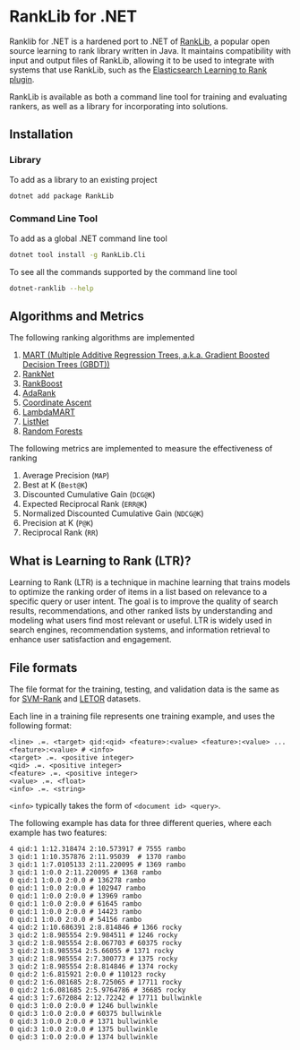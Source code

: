 # RankLib for .NET

Ranklib for .NET is a hardened port to .NET of [RankLib](https://sourceforge.net/p/lemur/wiki/RankLib/),
a popular open source learning to rank library written in Java. It maintains compatibility with input and output
files of RankLib, allowing it to be used to integrate with systems that use RankLib, such as the
[Elasticsearch Learning to Rank plugin](http://github.com/o19s/elasticsearch-learning-to-rank).

RankLib is available as both a command line tool for training and evaluating rankers, as well as a library for
incorporating into solutions.

## Installation

### Library

To add as a library to an existing project

```sh
dotnet add package RankLib
```

### Command Line Tool

To add as a global .NET command line tool

```sh
dotnet tool install -g RankLib.Cli
```

To see all the commands supported by the command line tool

```sh
dotnet-ranklib --help
```

## Algorithms and Metrics

The following ranking algorithms are implemented

1. [MART (Multiple Additive Regression Trees, a.k.a. Gradient Boosted Decision Trees (GBDT))](https://jerryfriedman.su.domains/ftp/trebst.pdf)
2. [RankNet](https://icml.cc/Conferences/2005/proceedings/papers/012_LearningToRank_BurgesEtAl.pdf)
3. [RankBoost](https://www.jmlr.org/papers/volume4/freund03a/freund03a.pdf)
4. [AdaRank](https://dl.acm.org/doi/10.1145/1277741.1277809)
5. [Coordinate Ascent](https://link.springer.com/content/pdf/10.1007/s10791-006-9019-z.pdf)
6. [LambdaMART](https://www.microsoft.com/en-us/research/wp-content/uploads/2016/02/LambdaMART_Final.pdf)
7. [ListNet](https://dl.acm.org/doi/10.1145/1273496.1273513)
8. [Random Forests](https://www.stat.berkeley.edu/~breiman/randomforest2001.pdf)

The following metrics are implemented to measure the effectiveness of ranking

1. Average Precision (`MAP`)
2. Best at K (`Best@K`)
3. Discounted Cumulative Gain (`DCG@K`)
4. Expected Reciprocal Rank (`ERR@K`)
5. Normalized Discounted Cumulative Gain (`NDCG@K`)
6. Precision at K (`P@K`)
7. Reciprocal Rank (`RR`)

## What is Learning to Rank (LTR)?

Learning to Rank (LTR) is a technique in machine learning that trains models to optimize the
ranking order of items in a list based on relevance to a specific query or user intent.
The goal is to improve the quality of search results, recommendations, and other ranked
lists by understanding and modeling what users find most relevant or useful. LTR is widely
used in search engines, recommendation systems, and information retrieval to enhance user
satisfaction and engagement.

## File formats

The file format for the training, testing, and validation data is the same as for
[SVM-Rank](https://www.cs.cornell.edu/people/tj/svm_light/svm_rank.html) and
[LETOR](https://www.microsoft.com/en-us/research/project/letor-learning-rank-information-retrieval/) datasets.

Each line in a training file represents one training example, and uses the following format:

```text
<line> .=. <target> qid:<qid> <feature>:<value> <feature>:<value> ... <feature>:<value> # <info>
<target> .=. <positive integer>
<qid> .=. <positive integer>
<feature> .=. <positive integer>
<value> .=. <float>
<info> .=. <string>
```

`<info>` typically takes the form of `<document id> <query>`.

The following example has data for three different queries, where each example has two features:

```text
4 qid:1 1:12.318474 2:10.573917 # 7555 rambo
3 qid:1 1:10.357876 2:11.95039  # 1370 rambo
3 qid:1 1:7.0105133 2:11.220095 # 1369 rambo
3 qid:1 1:0.0 2:11.220095 # 1368 rambo
0 qid:1 1:0.0 2:0.0 # 136278 rambo
0 qid:1 1:0.0 2:0.0 # 102947 rambo
0 qid:1 1:0.0 2:0.0 # 13969 rambo
0 qid:1 1:0.0 2:0.0 # 61645 rambo
0 qid:1 1:0.0 2:0.0 # 14423 rambo
0 qid:1 1:0.0 2:0.0 # 54156 rambo
4 qid:2 1:10.686391 2:8.814846 # 1366 rocky
3 qid:2 1:8.985554 2:9.984511 # 1246 rocky
3 qid:2 1:8.985554 2:8.067703 # 60375 rocky
3 qid:2 1:8.985554 2:5.66055 # 1371 rocky
3 qid:2 1:8.985554 2:7.300773 # 1375 rocky
3 qid:2 1:8.985554 2:8.814846 # 1374 rocky
0 qid:2 1:6.815921 2:0.0 # 110123 rocky
0 qid:2 1:6.081685 2:8.725065 # 17711 rocky
0 qid:2 1:6.081685 2:5.9764786 # 36685 rocky
4 qid:3 1:7.672084 2:12.72242 # 17711 bullwinkle
0 qid:3 1:0.0 2:0.0 # 1246 bullwinkle
0 qid:3 1:0.0 2:0.0 # 60375 bullwinkle
0 qid:3 1:0.0 2:0.0 # 1371 bullwinkle
0 qid:3 1:0.0 2:0.0 # 1375 bullwinkle
0 qid:3 1:0.0 2:0.0 # 1374 bullwinkle
```

